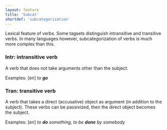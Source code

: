 ```yaml
---
layout: feature
title: 'Subcat'
shortdef: 'subcategorization'
---
```


Lexical feature of verbs.
Some tagsets distinguish intransitive and transitive verbs.
In many languages however, subcategorization of verbs is much more complex than this.

### Intr: intransitive verb

A verb that does not take arguments other than the subject.

Examples:
[en] _to <b>go</b>_

### Tran: transitive verb

A verb that takes a direct (accusative) object as argument (in addition to the subject).
These verbs can be passivized, then the direct object becomes the subject.

Examples:
[en] _to <b>do</b> something, to be <b>done</b> by somebody_
<!-- Interlanguage links updated Út zář 29 20:43:05 CEST 2020 -->
